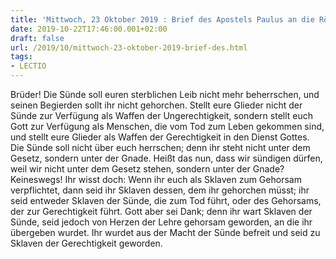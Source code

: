 ```yaml
---
title: 'Mittwoch, 23 Oktober 2019 : Brief des Apostels Paulus an die Römer 6,12-18.'
date: 2019-10-22T17:46:00.001+02:00
draft: false
url: /2019/10/mittwoch-23-oktober-2019-brief-des.html
tags: 
- LECTIO
---
```


Brüder! Die Sünde soll euren sterblichen Leib nicht mehr beherrschen, und seinen Begierden sollt ihr nicht gehorchen. Stellt eure Glieder nicht der Sünde zur Verfügung als Waffen der Ungerechtigkeit, sondern stellt euch Gott zur Verfügung als Menschen, die vom Tod zum Leben gekommen sind, und stellt eure Glieder als Waffen der Gerechtigkeit in den Dienst Gottes. Die Sünde soll nicht über euch herrschen; denn ihr steht nicht unter dem Gesetz, sondern unter der Gnade. Heißt das nun, dass wir sündigen dürfen, weil wir nicht unter dem Gesetz stehen, sondern unter der Gnade? Keineswegs! Ihr wisst doch: Wenn ihr euch als Sklaven zum Gehorsam verpflichtet, dann seid ihr Sklaven dessen, dem ihr gehorchen müsst; ihr seid entweder Sklaven der Sünde, die zum Tod führt, oder des Gehorsams, der zur Gerechtigkeit führt. Gott aber sei Dank; denn ihr wart Sklaven der Sünde, seid jedoch von Herzen der Lehre gehorsam geworden, an die ihr übergeben wurdet. Ihr wurdet aus der Macht der Sünde befreit und seid zu Sklaven der Gerechtigkeit geworden.
